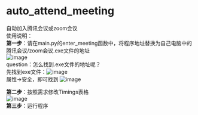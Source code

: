 # auto_attend_meeting
自动加入腾讯会议或zoom会议<br>
使用说明：<br>
**第一步**：请在main.py的enter_meeting函数中，将程序地址替换为自己电脑中的腾讯会议/zoom会议.exe文件的地址<br>
![image](https://user-images.githubusercontent.com/103570083/164150125-050170b8-5a5e-418a-85f4-89706583f9d9.png)<br>
question：怎么找到.exe文件的地址呢？<br>
先找到exe文件：![image](https://user-images.githubusercontent.com/103570083/164187548-c106dc98-f84e-45db-9bf0-3f8758ca6834.png)<br>
属性->安全，即可找到
![image](https://user-images.githubusercontent.com/103570083/164187946-92f0076a-c97a-4461-aa9c-9c92c454cfd8.png)<br>


**第二步**：按照需求修改Timings表格<br>
![image](https://user-images.githubusercontent.com/103570083/164150432-173562d5-e50e-4ae3-900e-068796c714dc.png)<br>
**第三步**：运行程序<br>
